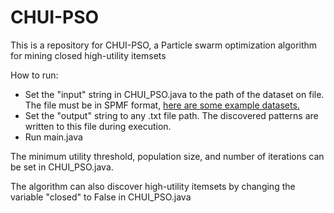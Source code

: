 # CHUI-PSO

This is a repository for CHUI-PSO, a Particle swarm optimization algorithm for mining closed high-utility itemsets

How to run:

* Set the "input" string in CHUI_PSO.java to the path of the dataset on file. The file must be in SPMF format, [here are some example datasets.](https://www.philippe-fournier-viger.com/spmf/index.php?link=datasets.php) 
* Set the "output" string to any .txt file path. The discovered patterns are written to this file during execution.
* Run main.java

The minimum utility threshold, population size, and number of iterations can be set in CHUI_PSO.java.

The algorithm can also discover high-utility itemsets by changing the variable "closed" to False in CHUI_PSO.java
